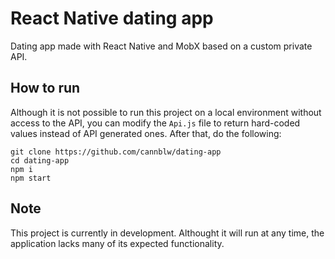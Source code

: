 # React Native dating app

Dating app made with React Native and MobX based on a custom private API.

## How to run

Although it is not possible to run this project on a local environment without access to the API, you can modify the `Api.js` file to return hard-coded values instead of API generated ones. After that, do the following:

```
git clone https://github.com/cannblw/dating-app
cd dating-app
npm i
npm start
```

## Note

This project is currently in development. Althought it will run at any time, the application lacks many of its expected functionality.
